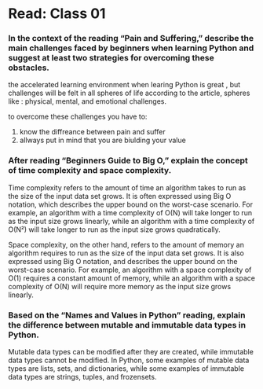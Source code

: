 
# Read: Class 01

### In the context of the reading “Pain and Suffering,” describe the main challenges faced by beginners when learning Python and suggest at least two strategies for overcoming these obstacles.
the accelerated learning environment when learing Python is great , but  challenges will be felt in all spheres of life according to the article, spheres like  : physical, mental, and emotional challenges.


to overcome these challenges you have to:
1. know the diffreance between pain and suffer 
2. allways put in mind that you are biulding your value 

### After reading “Beginners Guide to Big O,” explain the concept of time complexity and space complexity.

Time complexity refers to the amount of time an algorithm takes to run as the size of the input data set grows. It is often expressed using Big O notation, which describes the upper bound on the worst-case scenario. For example, an algorithm with a time complexity of O(N) will take longer to run as the input size grows linearly, while an algorithm with a time complexity of O(N²) will take longer to run as the input size grows quadratically.


Space complexity, on the other hand, refers to the amount of memory an algorithm requires to run as the size of the input data set grows. It is also expressed using Big O notation, and describes the upper bound on the worst-case scenario. For example, an algorithm with a space complexity of O(1) requires a constant amount of memory, while an algorithm with a space complexity of O(N) will require more memory as the input size grows linearly.

### Based on the “Names and Values in Python” reading, explain the difference between mutable and immutable data types in Python.

Mutable data types can be modified after they are created, while immutable data types cannot be modified. In Python, some examples of mutable data types are lists, sets, and dictionaries, while some examples of immutable data types are strings, tuples, and frozensets.
